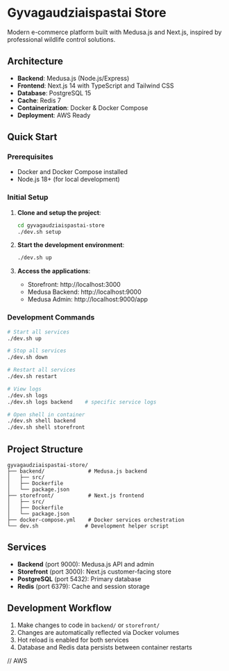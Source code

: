 # Gyvagaudziaispastai Store

Modern e-commerce platform built with Medusa.js and Next.js, inspired by professional wildlife control solutions.

## Architecture

- **Backend**: Medusa.js (Node.js/Express)
- **Frontend**: Next.js 14 with TypeScript and Tailwind CSS
- **Database**: PostgreSQL 15
- **Cache**: Redis 7
- **Containerization**: Docker & Docker Compose
- **Deployment**: AWS Ready

## Quick Start

### Prerequisites

- Docker and Docker Compose installed
- Node.js 18+ (for local development)

### Initial Setup

1. **Clone and setup the project**:
   ```bash
   cd gyvagaudziaispastai-store
   ./dev.sh setup
   ```

2. **Start the development environment**:
   ```bash
   ./dev.sh up
   ```

3. **Access the applications**:
   - Storefront: http://localhost:3000
   - Medusa Backend: http://localhost:9000
   - Medusa Admin: http://localhost:9000/app

### Development Commands

```bash
# Start all services
./dev.sh up

# Stop all services  
./dev.sh down

# Restart all services
./dev.sh restart

# View logs
./dev.sh logs
./dev.sh logs backend    # specific service logs

# Open shell in container
./dev.sh shell backend
./dev.sh shell storefront
```

## Project Structure

```
gyvagaudziaispastai-store/
├── backend/              # Medusa.js backend
│   ├── src/
│   ├── Dockerfile
│   └── package.json
├── storefront/           # Next.js frontend
│   ├── src/
│   ├── Dockerfile  
│   └── package.json
├── docker-compose.yml    # Docker services orchestration
└── dev.sh               # Development helper script
```

## Services

- **Backend** (port 9000): Medusa.js API and admin
- **Storefront** (port 3000): Next.js customer-facing store
- **PostgreSQL** (port 5432): Primary database
- **Redis** (port 6379): Cache and session storage

## Development Workflow

1. Make changes to code in `backend/` or `storefront/`
2. Changes are automatically reflected via Docker volumes
3. Hot reload is enabled for both services
4. Database and Redis data persists between container restarts


// AWS
